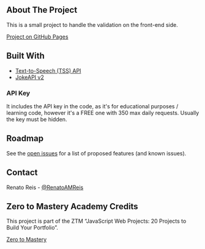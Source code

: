 <!-- ABOUT THE PROJECT -->
## About The Project

This is a small project to handle the validation on the front-end side. 

[Project on GitHub Pages](https://renatoamreis1987.github.io/joke-teller/)

## Built With

- [Text-to-Speech (TSS) API](http://voicerss.org/api/)
- [JokeAPI v2](https://sv443.net/jokeapi/v2/)

### API Key

It includes the API key in the code, as it's for educational purposes / learning code, however it's a FREE one with 350 max daily requests.  Usually the key must be hidden.

<!-- ROADMAP -->

## Roadmap

See the [open issues](https://github.com/renatoamreis1987/picture-in-picture/issues) for a list of proposed features (and known issues).

<!-- CONTACT -->

## Contact

Renato Reis - [@RenatoAMReis](https://twitter.com/RenatoAMReis)

<!-- ACKNOWLEDGEMENTS -->

## Zero to Mastery Academy Credits

This project is part of the ZTM “JavaScript Web Projects: 20 Projects to Build Your Portfolio”.

[Zero to Mastery](https://academy.zerotomastery.io/p/javascript-projects)